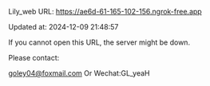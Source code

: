 Lily_web URL: https://ae6d-61-165-102-156.ngrok-free.app

Updated at: 2024-12-09 21:48:57

If you cannot open this URL, the server might be down.

Please contact: 

goley04@foxmail.com Or Wechat:GL_yeaH